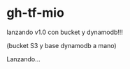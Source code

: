 # gh-tf-mio

lanzando v1.0 con bucket y dynamodb!!!

(bucket S3 y base dynamodb a mano)

Lanzando...
